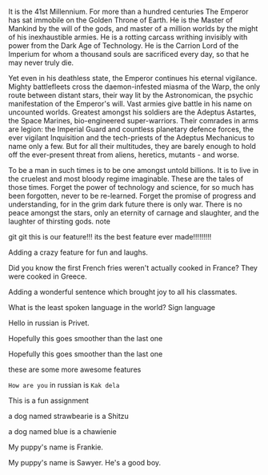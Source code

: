 It is the 41st Millennium. For more than a hundred centuries The Emperor has sat immobile on the Golden Throne of Earth. He is the Master of Mankind by the will of the gods, and master of a million worlds by the might of his inexhaustible armies. He is a rotting carcass writhing invisibly with power from the Dark Age of Technology. He is the Carrion Lord of the Imperium for whom a thousand souls are sacrificed every day, so that he may never truly die.

Yet even in his deathless state, the Emperor continues his eternal vigilance. Mighty battlefleets cross the daemon-infested miasma of the Warp, the only route between distant stars, their way lit by the Astronomican, the psychic manifestation of the Emperor's will. Vast armies give battle in his name on uncounted worlds. Greatest amongst his soldiers are the Adeptus Astartes, the Space Marines, bio-engineered super-warriors. Their comrades in arms are legion: the Imperial Guard and countless planetary defence forces, the ever vigilant Inquisition and the tech-priests of the Adeptus Mechanicus to name only a few. But for all their multitudes, they are barely enough to hold off the ever-present threat from aliens, heretics, mutants - and worse.

To be a man in such times is to be one amongst untold billions. It is to live in the cruelest and most bloody regime imaginable. These are the tales of those times. Forget the power of technology and science, for so much has been forgotten, never to be re-learned. Forget the promise of progress and understanding, for in the grim dark future there is only war. There is no peace amongst the stars, only an eternity of carnage and slaughter, and the laughter of thirsting gods.
note 

git
git 
this is our feature!!! its the best feature ever made!!!!!!!!!

Adding a crazy feature for fun and laughs.

Did you know the first French fries weren't actually cooked in France? They were cooked in Greece.

Adding a wonderful sentence which brought joy to all his classmates.

What is the least spoken language in the world? Sign language

Hello in russian is Privet.

Hopefully this goes smoother than the last one

Hopefully this goes smoother than the last one

these are some more awesome features

`How are you` in russian is `Kak dela`
 
 This is a fun assignment

a dog named strawbearie is a Shitzu

a dog named blue is a chawienie

My puppy's name is Frankie. 

My puppy's name is Sawyer. He's a good boy.